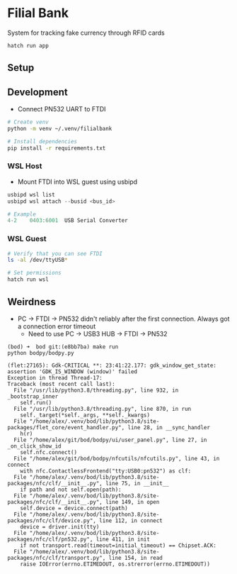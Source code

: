 # Filial Bank

System for tracking fake currency through RFID cards

```sh
hatch run app
```

## Setup

## Development

- Connect PN532 UART to FTDI

```sh
# Create venv
python -m venv ~/.venv/filialbank

# Install dependencies
pip install -r requirements.txt
```

### WSL Host

- Mount FTDI into WSL guest using usbipd

<!-- markdownlint-disable -->
```powershell
usbipd wsl list
usbipd wsl attach --busid <bus_id>

# Example
4-2    0403:6001  USB Serial Converter                                          Attached - WSL
```
<!-- markdownlint-enable -->

### WSL Guest

```sh
# Verify that you can see FTDI
ls -al /dev/ttyUSB*

# Set permissions
hatch run wsl
```

## Weirdness

- PC -> FTDI -> PN532 didn't reliably after the first connection. Always got a
  connection error timeout
  - Need to use PC -> USB3 HUB -> FTDI -> PN532

<!-- markdownlint-disable -->
```text
(bod) ➜  bod git:(e8bb7ba) make run
python bodpy/bodpy.py

(flet:27165): Gdk-CRITICAL **: 23:41:22.177: gdk_window_get_state: assertion 'GDK_IS_WINDOW (window)' failed
Exception in thread Thread-17:
Traceback (most recent call last):
  File "/usr/lib/python3.8/threading.py", line 932, in _bootstrap_inner
    self.run()
  File "/usr/lib/python3.8/threading.py", line 870, in run
    self._target(*self._args, **self._kwargs)
  File "/home/alex/.venv/bod/lib/python3.8/site-packages/flet_core/event_handler.py", line 28, in __sync_handler
    h(r)
  File "/home/alex/git/bod/bodpy/ui/user_panel.py", line 27, in _on_click_show_id
    self.nfc.connect()
  File "/home/alex/git/bod/bodpy/nfcutils/nfcutils.py", line 43, in connect
    with nfc.ContactlessFrontend("tty:USB0:pn532") as clf:
  File "/home/alex/.venv/bod/lib/python3.8/site-packages/nfc/clf/__init__.py", line 75, in __init__
    if path and not self.open(path):
  File "/home/alex/.venv/bod/lib/python3.8/site-packages/nfc/clf/__init__.py", line 149, in open
    self.device = device.connect(path)
  File "/home/alex/.venv/bod/lib/python3.8/site-packages/nfc/clf/device.py", line 112, in connect
    device = driver.init(tty)
  File "/home/alex/.venv/bod/lib/python3.8/site-packages/nfc/clf/pn532.py", line 411, in init
    if not transport.read(timeout=initial_timeout) == Chipset.ACK:
  File "/home/alex/.venv/bod/lib/python3.8/site-packages/nfc/clf/transport.py", line 154, in read
    raise IOError(errno.ETIMEDOUT, os.strerror(errno.ETIMEDOUT))
```
<!-- markdownlint-enable -->
